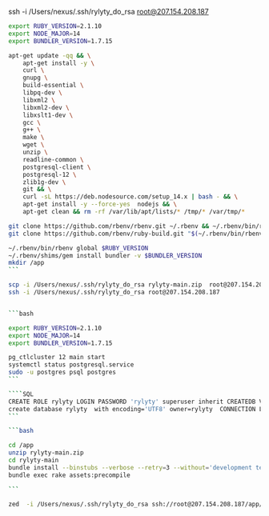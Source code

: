 ssh -i /Users/nexus/.ssh/rylyty_do_rsa root@207.154.208.187


````bash
export RUBY_VERSION=2.1.10
export NODE_MAJOR=14
export BUNDLER_VERSION=1.7.15

apt-get update -qq && \
    apt-get install -y \
    curl \
    gnupg \
    build-essential \
    libpq-dev \
    libxml2 \
    libxml2-dev \
    libxslt1-dev \
    gcc \
    g++ \
    make \
    wget \
    unzip \
    readline-common \
    postgresql-client \
    postgresql-12 \
    zlib1g-dev \
    git && \
    curl -sL https://deb.nodesource.com/setup_14.x | bash - && \
    apt-get install -y --force-yes  nodejs && \
    apt-get clean && rm -rf /var/lib/apt/lists/* /tmp/* /var/tmp/*

git clone https://github.com/rbenv/rbenv.git ~/.rbenv && ~/.rbenv/bin/rbenv init
git clone https://github.com/rbenv/ruby-build.git "$(~/.rbenv/bin/rbenv root)"/plugins/ruby-build && ~/.rbenv/bin/rbenv install $RUBY_VERSION

~/.rbenv/bin/rbenv global $RUBY_VERSION
~/.rbenv/shims/gem install bundler -v $BUNDLER_VERSION
mkdir /app
```

scp -i /Users/nexus/.ssh/rylyty_do_rsa rylyty-main.zip  root@207.154.208.187:/app/rylyty-main.zip
ssh -i /Users/nexus/.ssh/rylyty_do_rsa root@207.154.208.187


```bash

export RUBY_VERSION=2.1.10
export NODE_MAJOR=14
export BUNDLER_VERSION=1.7.15

pg_ctlcluster 12 main start
systemctl status postgresql.service
sudo -u postgres psql postgres
```

````SQL
CREATE ROLE rylyty LOGIN PASSWORD 'rylyty' superuser inherit CREATEDB VALID UNTIL 'infinity';
create database rylyty  with encoding='UTF8' owner=rylyty  CONNECTION LIMIT=-1;
```

```bash

cd /app
unzip rylyty-main.zip
cd rylyty-main
bundle install --binstubs --verbose --retry=3 --without='development test'
bundle exec rake assets:precompile

```

zed  -i /Users/nexus/.ssh/rylyty_do_rsa ssh://root@207.154.208.187/app/rylyty-main

